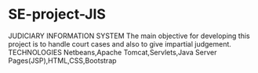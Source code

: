 # SE-project-JIS
JUDICIARY INFORMATION SYSTEM
The main objective for developing this project is to handle court cases and also to give impartial
judgement.
TECHNOLOGIES
Netbeans,Apache Tomcat,Servlets,Java Server Pages(JSP),HTML,CSS,Bootstrap
